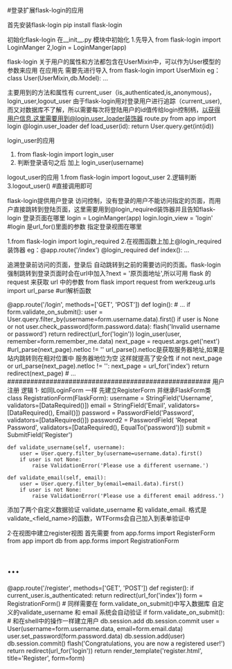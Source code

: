 #登录扩展flask-login的应用

首先安装flask-login
pip install flask-login

初始化flask-login
在__init__.py  模块中初始化
1.先导入 from flask-login import LoginManger
2,login = LoginManger(app)

flask-login 关于用户的属性和方法都包含在UserMixin中，可以作为User模型的参数来应用
在应用先 需要先进行导入  from flask-login import UserMixin
eg： class User(UserMixin,db.Model):
        ...

主要用到的方法和属性有  current_user（is_authenticated,is_anonymous)，login_user,logout_user
由于flask-login用对登录用户进行追踪（current_user),而又对数据库不了解，所以需要每次将登陆用户的id值传给login控制柄，以获得用户信息.这里需要用到@login.user_loader装饰器
route.py
from app import login
@login.user_loader
def load_user(id):
    return User.query.get(int(id))

login_user的应用
1. from flask-login import login_user
2. 判断登录语句之后  加上 login_user(username)

logout_user的应用
1.from flask-login import logout_user
2.逻辑判断
3.logout_user() #直接调用即可

flask-login提供用户登录 访问控制，没有登录的用户不能访问指定的页面，而用户直接跳转到登陆页面，这里需要用到@login_required装饰器并且告知flask-login 登录页面在哪里
    login = LoginManger(app)
    login.login_view = 'login'  #login  是url_for()里面的参数  指定登录视图在哪里

1.from flask-login import login_required
2.在视图函数上加上@login_required装饰器
eg：@app.route('/index')
    @login_required
    def index():
        ...

追溯登录前访问的页面，登录后 自动跳转到之前的需要访问的页面。flask-login强制跳转到登录页面时会在url中加入?next = '原页面地址',所以可用 flask  的request 来获取 url 中的参数
from flask import request
from werkzeug.urls import url_parse     #url解析函数

@app.route('/login', methods=['GET', 'POST'])
def login():
    # ...
    if form.validate_on_submit():
        user = User.query.filter_by(username=form.username.data).first()
        if user is None or not user.check_password(form.password.data):
            flash('Invalid username or password')
            return redirect(url_for('login'))
        login_user(user, remember=form.remember_me.data)
        next_page = request.args.get('next')
        #url_parse(next_page).netloc != ''  url_parse().netloc是获取服务器地址,如果是站内跳转则在相对位置中 服务器地位为空  这样就提高了安全性
        if not next_page or url_parse(next_page).netloc != '':
            next_page = url_for('index')
        return redirect(next_page)
    # ...
#####################################################
用户注册 逻辑
1· 如同LoginForm 一样 先建立RegisterForm 并继承FlaskForm类
class RegistrationForm(FlaskForm):
    username = StringField('Username', validators=[DataRequired()])
    email = StringField('Email', validators=[DataRequired(), Email()])
    password = PasswordField('Password', validators=[DataRequired()])
    password2 = PasswordField(
        'Repeat Password', validators=[DataRequired(), EqualTo('password')])
    submit = SubmitField('Register')

    def validate_username(self, username):
        user = User.query.filter_by(username=username.data).first()
        if user is not None:
            raise ValidationError('Please use a different username.')

    def validate_email(self, email):
        user = User.query.filter_by(email=email.data).first()
        if user is not None:
            raise ValidationError('Please use a different email address.')

添加了两个自定义数据验证 validate_username 和 validate_email.  格式是 validate_<field_name>的函数，WTForms会自己加入到表单验证中

2·在视图中建立register视图  首先需要 from app.forms import RegisterForm
from app import db
from app.forms import RegistrationForm

# ...

@app.route('/register', methods=['GET', 'POST'])
def register():
    if current_user.is_authenticated:
        return redirect(url_for('index'))
    form = RegistrationForm()
    # 同样需要在 form.validate_on_submit()中写入数据库   自定义的validate_username 和 email 系统会自动验证
    if form.validate_on_submit():
    # 和在shell中的操作一样建立用户  db.session.add   db.session.commit
        user = User(username=form.username.data, email=form.email.data)
        user.set_password(form.password.data)
        db.session.add(user)
        db.session.commit()
        flash('Congratulations, you are now a registered user!')
        return redirect(url_for('login'))
    return render_template('register.html', title='Register', form=form)
